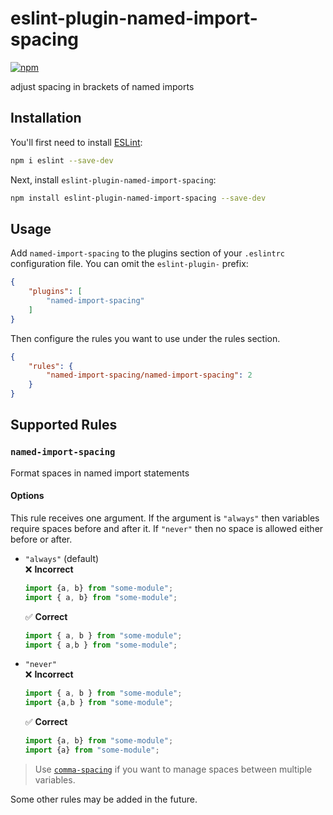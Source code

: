 # eslint-plugin-named-import-spacing
[![npm](https://img.shields.io/npm/v/eslint-plugin-named-import-spacing)](https://npmjs.com/package/eslint-plugin-named-import-spacing)

adjust spacing in brackets of named imports

## Installation

You'll first need to install [ESLint](https://eslint.org/):

```sh
npm i eslint --save-dev
```

Next, install `eslint-plugin-named-import-spacing`:

```sh
npm install eslint-plugin-named-import-spacing --save-dev
```

## Usage

Add `named-import-spacing` to the plugins section of your `.eslintrc` configuration file. You can omit the `eslint-plugin-` prefix:

```json
{
    "plugins": [
        "named-import-spacing"
    ]
}
```


Then configure the rules you want to use under the rules section.

```json
{
    "rules": {
        "named-import-spacing/named-import-spacing": 2
    }
}
```

## Supported Rules

### `named-import-spacing`
Format spaces in named import statements

#### Options
This rule receives one argument. If the argument is `"always"` then variables require spaces before and after it. If `"never"` then no space is allowed either before or after.
- `"always"` (default)  
  :x: **Incorrect**  
  ```js
  import {a, b} from "some-module";
  import { a, b} from "some-module";
  ```
  :white_check_mark: **Correct**  
  ```js
  import { a, b } from "some-module";
  import { a,b } from "some-module";
  ```
- `"never"`  
  :x: **Incorrect**  
  ```js
  import { a, b } from "some-module";
  import {a,b } from "some-module";
  ```
  :white_check_mark: **Correct**  
  ```js
  import {a, b} from "some-module";
  import {a} from "some-module";
  ```

> Use [`comma-spacing`](https://eslint.org/docs/latest/rules/comma-spacing) if you want to manage spaces between multiple variables.

Some other rules may be added in the future.
